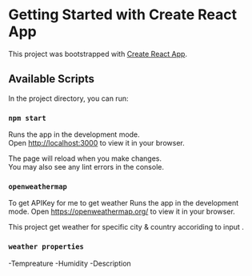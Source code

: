 # Getting Started with Create React App

This project was bootstrapped with [Create React App](https://github.com/facebook/create-react-app).

## Available Scripts

In the project directory, you can run:

### `npm start`

Runs the app in the development mode.\
Open [http://localhost:3000](http://localhost:3000) to view it in your browser.

The page will reload when you make changes.\
You may also see any lint errors in the console.

### `openweathermap`

To get APIKey for me to get weather Runs the app in the development mode.
Open https://openweathermap.org/ to view it in your browser.

This project get weather for specific city & country accoriding to input .

### `weather properties`
-Tempreature
-Humidity
-Description